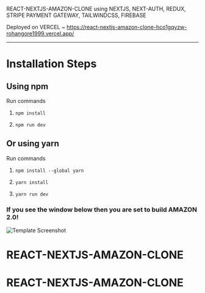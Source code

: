 REACT-NEXTJS-AMAZON-CLONE using NEXTJS, NEXT-AUTH, REDUX, STRIPE PAYMENT GATEWAY, TAILWINDCSS, FIREBASE


Deployed on VERCEL ~ https://react-nextjs-amazon-clone-hco1gqyzw-rohangore1999.vercel.app/


-------------------------------------------------------------------------

# Installation Steps



## Using npm

Run commands

1) ```npm install```


2) ```npm run dev```


## Or using yarn

Run commands 

1) ```npm install --global yarn```

2) ```yarn install```

3) ```yarn run dev```


### If you see the window below then you are set to build AMAZON 2.0!

![Template Screenshot](TemplateScreenshot.jpg?raw=true "Template Screenshot")
# REACT-NEXTJS-AMAZON-CLONE
# REACT-NEXTJS-AMAZON-CLONE
